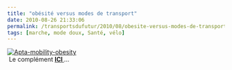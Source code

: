 ```yaml
---
title: "obésité versus modes de transport"
date: 2010-08-26 21:33:06
permalink: /transportsdufutur/2010/08/obesite-versus-modes-de-transport.html
tags: [marche, mode doux, Santé, vélo]
---
```


<p><a href="https://gabrielplassat.github.io/transportsdufutur/wp-content/uploads/sites/6/old/6a0120a66d2ad4970b0133f3584c27970b-pi.jpg"><img alt="Apta-mobility-obesity" class="asset  asset-image at-xid-6a0120a66d2ad4970b0133f3584c27970b" src="/wp-content/uploads/sites/6/old/6a0120a66d2ad4970b0133f3584c27970b-500wi.jpg" style="margin-left: auto;margin-right: auto" title="Apta-mobility-obesity" /></a> <br /> Le complément <strong><a href="http://www.stumbleupon.com/su/81ZfGu/sustainablecitiescollective.com/cooltownstudios/14642/walking-health-benefits-illustrated/r:t" target="_blank">ICI </a></strong>...</p>

